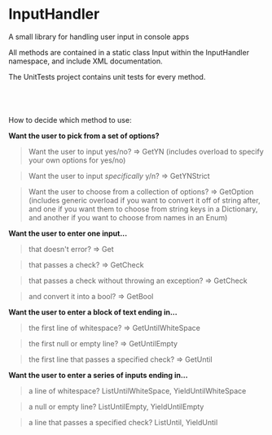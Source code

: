 # InputHandler
A small library for handling user input in console apps

All methods are contained in a static class Input within the InputHandler namespace, and include XML documentation.

The UnitTests project contains unit tests for every method.
<br><br><br><br><br>
How to decide which method to use:

**Want the user to pick from a set of options?**

>Want the user to input yes/no? => GetYN
>(includes overload to specify your own options for yes/no)

>Want the user to input *specifically* y/n? => GetYNStrict

>Want the user to choose from a collection of options? => GetOption
>(includes generic overload if you want to convert it off of string after, and one if you want them to choose from string keys in a Dictionary, and another if you want to choose from names in an Enum)


**Want the user to enter one input...**

>that doesn't error? => Get

>that passes a check? => GetCheck

>that passes a check without throwing an exception? => GetCheck<T>

>and convert it into a bool? => GetBool



**Want the user to enter a block of text ending in...**

>the first line of whitespace? => GetUntilWhiteSpace

>the first null or empty line? => GetUntilEmpty

>the first line that passes a specified check? => GetUntil



**Want the user to enter a series of inputs ending in...**

>a line of whitespace? ListUntilWhiteSpace, YieldUntilWhiteSpace

>a null or empty line? ListUntilEmpty, YieldUntilEmpty

>a line that passes a specified check? ListUntil, YieldUntil
